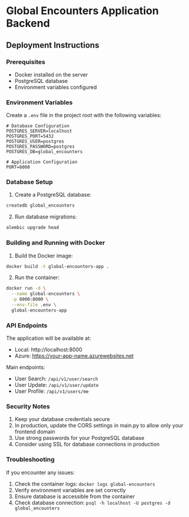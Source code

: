 # Global Encounters Application Backend

## Deployment Instructions

### Prerequisites

- Docker installed on the server
- PostgreSQL database
- Environment variables configured

### Environment Variables

Create a `.env` file in the project root with the following variables:

```
# Database Configuration
POSTGRES_SERVER=localhost
POSTGRES_PORT=5432
POSTGRES_USER=postgres
POSTGRES_PASSWORD=postgres
POSTGRES_DB=global_encounters

# Application Configuration
PORT=8000
```

### Database Setup

1. Create a PostgreSQL database:

```bash
createdb global_encounters
```

2. Run database migrations:

```bash
alembic upgrade head
```

### Building and Running with Docker

1. Build the Docker image:

```bash
docker build -t global-encounters-app .
```

2. Run the container:

```bash
docker run -d \
  --name global-encounters \
  -p 8000:8000 \
  --env-file .env \
  global-encounters-app
```

### API Endpoints

The application will be available at:

- Local: http://localhost:8000
- Azure: https://your-app-name.azurewebsites.net

Main endpoints:

- User Search: `/api/v1/user/search`
- User Update: `/api/v1/user/update`
- User Profile: `/api/v1/users/me`

### Security Notes

1. Keep your database credentials secure
2. In production, update the CORS settings in main.py to allow only your frontend domain
3. Use strong passwords for your PostgreSQL database
4. Consider using SSL for database connections in production

### Troubleshooting

If you encounter any issues:

1. Check the container logs: `docker logs global-encounters`
2. Verify environment variables are set correctly
3. Ensure database is accessible from the container
4. Check database connection: `psql -h localhost -U postgres -d global_encounters`
